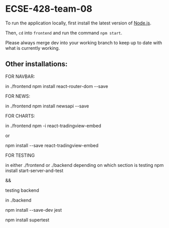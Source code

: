 # ECSE-428-team-08

To run the application locally, first install the latest version of [Node.js](https://nodejs.org/en/download/).

Then, `cd` into `frontend` and run the command `npm start`.


Please always merge dev into your working branch to keep up to date with what is currently working.

## Other installations:

FOR NAVBAR:

in ./frontend
npm install react-router-dom --save

FOR NEWS:

in ./frontend
npm install newsapi --save

FOR CHARTS:

in ./frontend
npm -i react-tradingview-embed

or 

npm install --save react-tradingview-embed


FOR TESTING

in either ./frontend or ./backend depending on which section is testing
npm install start-server-and-test

&&

testing backend

in ./backend

npm install --save-dev jest

npm install supertest
